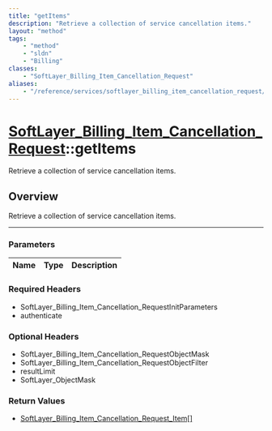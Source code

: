 ```yaml
---
title: "getItems"
description: "Retrieve a collection of service cancellation items."
layout: "method"
tags:
    - "method"
    - "sldn"
    - "Billing"
classes:
    - "SoftLayer_Billing_Item_Cancellation_Request"
aliases:
    - "/reference/services/softlayer_billing_item_cancellation_request/getItems"
---
```

# [SoftLayer_Billing_Item_Cancellation_Request](/reference/services/SoftLayer_Billing_Item_Cancellation_Request)::getItems


Retrieve a collection of service cancellation items.


## Overview 
Retrieve a collection of service cancellation items.

-----

### Parameters 
|Name | Type | Description |
| --- | --- | --- |


### Required Headers
* SoftLayer_Billing_Item_Cancellation_RequestInitParameters
* authenticate


### Optional Headers
* SoftLayer_Billing_Item_Cancellation_RequestObjectMask
* SoftLayer_Billing_Item_Cancellation_RequestObjectFilter
* resultLimit
* SoftLayer_ObjectMask

### Return Values
* <a href='/reference/datatypes/SoftLayer_Billing_Item_Cancellation_Request_Item'>SoftLayer_Billing_Item_Cancellation_Request_Item[] </a>




